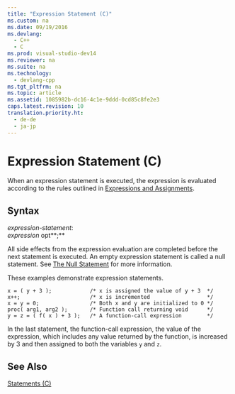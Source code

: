 ```yaml
---
title: "Expression Statement (C)"
ms.custom: na
ms.date: 09/19/2016
ms.devlang: 
  - C++
  - C
ms.prod: visual-studio-dev14
ms.reviewer: na
ms.suite: na
ms.technology: 
  - devlang-cpp
ms.tgt_pltfrm: na
ms.topic: article
ms.assetid: 1085982b-dc16-4c1e-9ddd-0cd85c8fe2e3
caps.latest.revision: 10
translation.priority.ht: 
  - de-de
  - ja-jp
---
```

# Expression Statement (C)
When an expression statement is executed, the expression is evaluated according to the rules outlined in [Expressions and Assignments](../vs140/Expressions-and-Assignments.md).  
  
## Syntax  
 *expression-statement*:  
 *expression* opt**;**  
  
 All side effects from the expression evaluation are completed before the next statement is executed. An empty expression statement is called a null statement. See [The Null Statement](../vs140/Null-Statement--C-.md) for more information.  
  
 These examples demonstrate expression statements.  
  
```  
x = ( y + 3 );            /* x is assigned the value of y + 3  */  
x++;                      /* x is incremented                  */  
x = y = 0;                /* Both x and y are initialized to 0 */  
proc( arg1, arg2 );       /* Function call returning void      */  
y = z = ( f( x ) + 3 );   /* A function-call expression        */  
```  
  
 In the last statement, the function-call expression, the value of the expression, which includes any value returned by the function, is increased by 3 and then assigned to both the variables `y` and `z`.  
  
## See Also  
 [Statements (C)](../vs140/Statements--C-.md)